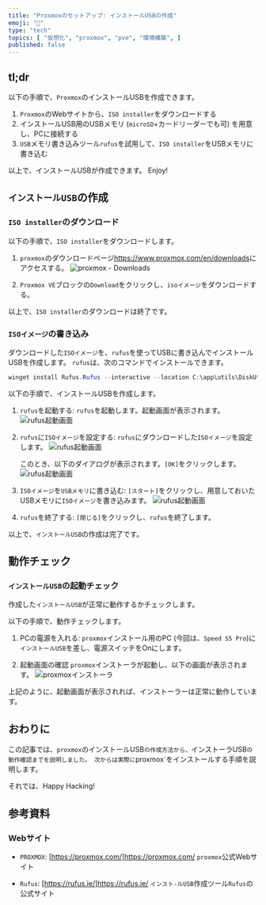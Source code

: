 ```yaml
---
title: "Proxmoxのセットアップ: インストールUSBの作成"
emoji: "🏨"
type: "tech"
topics: [ "仮想化", "proxmox", "pve", "環境構築", ]
published: false
---
```


## tl;dr

以下の手順で、`Proxmox`のインストールUSBを作成できます。

1. `Proxmox`のWebサイトから、`ISO installer`をダウンロードする
2. インストールUSB用のUSBメモリ (`microSD`+カードリーダーでも可) を用意し、PCに接続する
3. `USB`メモリ書き込みツール`rufus`を試用して、`ISO installer`をUSBメモリに書き込む

以上で、インストールUSBが作成できます。
Enjoy!

## `インストールUSB`の作成

### `ISO installer`のダウンロード

以下の手順で、`ISO installer`をダウンロードします。

1. `proxmox`のダウンロードページ[<https://www.proxmox.com/en/downloads>](https://www.proxmox.com/en/downloads)にアクセスする。
   ![`proxmox` - Downloads](/images/articles/proxmox-setup/ss-proxmox-download.png)

2. `Proxmox VE`ブロックの`Download`をクリックし、`isoイメージ`をダウンロードする。

以上で、`ISO installer`のダウンロードは終了です。

### `ISOイメージ`の書き込み

ダウンロードした`ISOイメージ`を、`rufus`を使ってUSBに書き込んでインストールUSBを作成します。
`rufus`は、次のコマンドでインストールできます。

```powershell
winget install Rufus.Rufus --interactive --location C:\app\utils\DiskUtils\rufus\

```

以下の手順で、インストールUSBを作成します。

1. `rufus`を起動する:
   `rufus`を起動します。起動画面が表示されます。
   ![`rufus`起動画面](/images/articles/proxmox-setup/ss-rufus-start.png)

2. `rufus`に`ISOイメージ`を設定する:
   `rufus`にダウンロードした`ISOイメージ`を設定します。
   ![`rufus`起動画面](/images/articles/proxmox-setup/ss-rufus-isoset.png)

   このとき、以下のダイアログが表示されます。`[OK]`をクリックします。
   ![`rufus`起動画面](/images/articles/proxmox-setup/ss-rufus-dialog1.png)

3. `ISOイメージ`を`USBメモリ`に書き込む:
   `[スタート]`をクリックし、用意しておいたUSBメモリに`ISOイメージ`を書き込みます。
   ![`rufus`起動画面](/images/articles/proxmox-setup/ss-rufus-writing.png)

4. `rufus`を終了する:
   `[閉じる]`をクリックし、`rufus`を終了します。

以上で、`インストールUSB`の作成は完了です。

## 動作チェック

### `インストールUSB`の起動チェック

作成した`インストールUSB`が正常に動作するかチェックします。

以下の手順で、動作チェックします。

1. PCの電源を入れる:
   `proxmox`インストール用のPC (今回は、`Speed S5 Pro`)に`インストールUSB`を差し、電源スイッチをOnにします。

2. 起動画面の確認
   `proxmox`インストーラが起動し、以下の画面が表示されます。
   ![`proxmox`インストーラ](/images/articles/proxmox-setup/ss-proxmox-installer-boot.png)

上記のように、起動画面が表示されれば、インストーラーは正常に動作しています。

## おわりに

この記事では、`proxmox`のインストールUSB`の作成方法から、`インストーラUSB`の動作確認までを説明しました。
次からは実際に`proxmox`をインストールする手順を説明します。

それでは、Happy Hacking!

## 参考資料

### Webサイト

- `PROXMOX`: [https://proxmox.com/]<https://proxmox.com/>
  `proxmox`公式Webサイト

- `Rufus`: [https://rufus.ie/]<https://rufus.ie/>
  `インスト-ルUSB`作成ツール`Rufus`の公式サイト
